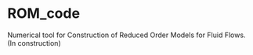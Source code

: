 # ROM_code
Numerical tool for Construction of Reduced Order Models for Fluid Flows.
(In construction)

